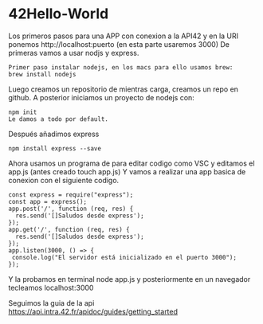 # 42Hello-World
Los primeros pasos para una APP con conexion a la API42 y en la URI ponemos http://localhost:puerto (en esta parte usaremos 3000)
De primeras vamos a usar nodjs y express.

    Primer paso instalar nodejs, en los macs para ello usamos brew:
    brew install nodejs

Luego creamos un repositorio de mientras carga, creamos un repo en github.
A posterior iniciamos un proyecto de nodejs con:

    npm init
    Le damos a todo por default.

Después añadimos express

    npm install express --save
    
Ahora usamos un programa de para editar codigo como VSC y editamos el app.js (antes creado touch app.js)
Y vamos a realizar una app basica de conexion con el siguiente codigo.

    const express = require("express");
    const app = express();
    app.post('/', function (req, res) {
      res.send('[]Saludos desde express');
    });
    app.get('/', function (req, res) {
      res.send('[]Saludos desde express');
    });
    app.listen(3000, () => {
     console.log("El servidor está inicializado en el puerto 3000");
    });
    
Y la probamos en terminal node app.js y posteriormente en un navegador tecleamos localhost:3000

Seguimos la guia de la api
https://api.intra.42.fr/apidoc/guides/getting_started
